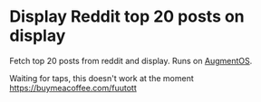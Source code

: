 # Display Reddit top 20 posts on display

Fetch top 20 posts from reddit and display. Runs on [AugmentOS](https://augmentos.org).

Waiting for taps, this doesn't work at the moment
https://buymeacoffee.com/fuutott
